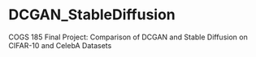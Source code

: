 # DCGAN_StableDiffusion
COGS 185 Final Project: Comparison of DCGAN and Stable Diffusion on CIFAR-10 and CelebA Datasets
